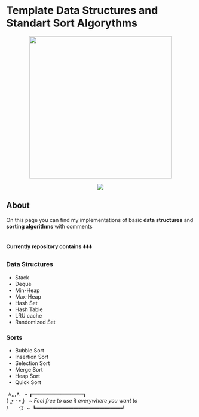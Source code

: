 # Template Data Structures and Standart Sort Algorythms

<p align="center">
      <img src="https://i.ibb.co/Ss3GY7t/image.png" width="380">
</p>

<p align="center">
   <img src="https://img.shields.io/badge/Python-3.12.0-red">
</p>

## About
On this page you can find my implementations of basic **data structures** and **sorting algorithms** with comments<br><br>
#### Currently repository contains 	⬇️⬇️⬇️
### Data Structures

* Stack<br>
* Deque<br>
* Min-Heap<br>
* Max-Heap<br>
* Hash Set<br>
* Hash Table<br>
* LRU cache<br>
* Randomized Set <br>

### Sorts

* Bubble Sort
* Insertion Sort
* Selection Sort
* Merge Sort
* Heap Sort
* Quick Sort

 ∧,,,∧   ~ ┏━━━━━━━━━━━━━━━━┓<br>
(  ̳• · • ̳)   ~ *Feel free to use it everywhere you want to* <br>
/       づ  ~ ┗━━━━━━━━━━━━━━━━┛     

